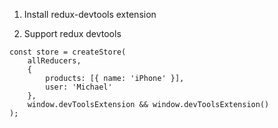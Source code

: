 1. Install redux-devtools extension 

2. Support redux devtools
```
const store = createStore(
    allReducers,
    {
        products: [{ name: 'iPhone' }],
        user: 'Michael'
    },
    window.devToolsExtension && window.devToolsExtension()
);
```